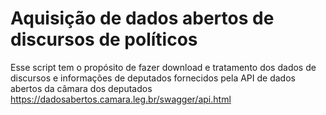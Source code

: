 # Aquisição de dados abertos de discursos de políticos

Esse script tem o propósito de fazer download e tratamento dos dados de discursos e informações de deputados fornecidos pela API de dados abertos da câmara dos deputados <https://dadosabertos.camara.leg.br/swagger/api.html>
